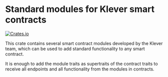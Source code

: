 # Standard modules for Klever smart contracts

[![Crates.io](https://img.shields.io/crates/v/klever-sc-modules)](https://crates.io/crates/klever-sc-modules)

This crate contains several smart contract modules developed by the Klever team, which can be used to add standard functionality to any smart contract.

It is enough to add the module traits as supertraits of the contract traits to receive all endpoints and all functionality from the modules in contracts.
